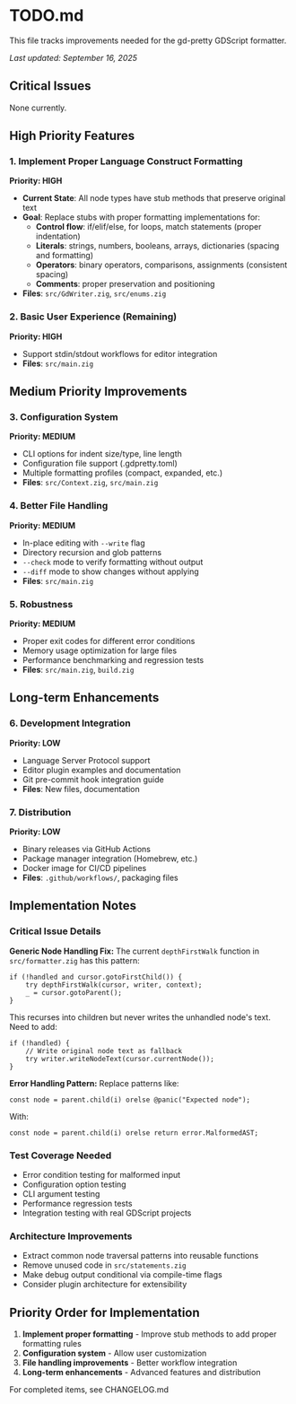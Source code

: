 # TODO.md

This file tracks improvements needed for the gd-pretty GDScript formatter.

*Last updated: September 16, 2025*

## Critical Issues

None currently.

## High Priority Features

### 1. Implement Proper Language Construct Formatting
**Priority: HIGH**
- **Current State**: All node types have stub methods that preserve original text
- **Goal**: Replace stubs with proper formatting implementations for:
  - **Control flow**: if/elif/else, for loops, match statements (proper indentation)
  - **Literals**: strings, numbers, booleans, arrays, dictionaries (spacing and formatting)
  - **Operators**: binary operators, comparisons, assignments (consistent spacing)
  - **Comments**: proper preservation and positioning
- **Files**: `src/GdWriter.zig`, `src/enums.zig`

### 2. Basic User Experience (Remaining)
**Priority: HIGH**
- Support stdin/stdout workflows for editor integration
- **Files**: `src/main.zig`

## Medium Priority Improvements

### 3. Configuration System
**Priority: MEDIUM**
- CLI options for indent size/type, line length
- Configuration file support (.gdpretty.toml)
- Multiple formatting profiles (compact, expanded, etc.)
- **Files**: `src/Context.zig`, `src/main.zig`

### 4. Better File Handling
**Priority: MEDIUM**
- In-place editing with `--write` flag
- Directory recursion and glob patterns
- `--check` mode to verify formatting without output
- `--diff` mode to show changes without applying
- **Files**: `src/main.zig`

### 5. Robustness
**Priority: MEDIUM**
- Proper exit codes for different error conditions
- Memory usage optimization for large files
- Performance benchmarking and regression tests
- **Files**: `src/main.zig`, `build.zig`

## Long-term Enhancements

### 6. Development Integration
**Priority: LOW**
- Language Server Protocol support
- Editor plugin examples and documentation
- Git pre-commit hook integration guide
- **Files**: New files, documentation

### 7. Distribution
**Priority: LOW**
- Binary releases via GitHub Actions
- Package manager integration (Homebrew, etc.)
- Docker image for CI/CD pipelines
- **Files**: `.github/workflows/`, packaging files

## Implementation Notes

### Critical Issue Details

**Generic Node Handling Fix:**
The current `depthFirstWalk` function in `src/formatter.zig` has this pattern:
```zig
if (!handled and cursor.gotoFirstChild()) {
    try depthFirstWalk(cursor, writer, context);
    _ = cursor.gotoParent();
}
```
This recurses into children but never writes the unhandled node's text. Need to add:
```zig
if (!handled) {
    // Write original node text as fallback
    try writer.writeNodeText(cursor.currentNode());
}
```

**Error Handling Pattern:**
Replace patterns like:
```zig
const node = parent.child(i) orelse @panic("Expected node");
```
With:
```zig
const node = parent.child(i) orelse return error.MalformedAST;
```

### Test Coverage Needed
- Error condition testing for malformed input
- Configuration option testing
- CLI argument testing
- Performance regression tests
- Integration testing with real GDScript projects

### Architecture Improvements
- Extract common node traversal patterns into reusable functions
- Remove unused code in `src/statements.zig`
- Make debug output conditional via compile-time flags
- Consider plugin architecture for extensibility

## Priority Order for Implementation

1. **Implement proper formatting** - Improve stub methods to add proper formatting rules
2. **Configuration system** - Allow user customization
3. **File handling improvements** - Better workflow integration
4. **Long-term enhancements** - Advanced features and distribution

For completed items, see CHANGELOG.md
